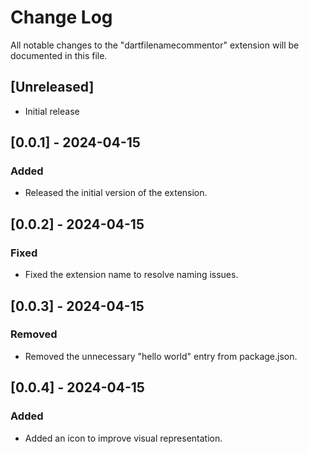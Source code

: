 # Change Log

All notable changes to the "dartfilenamecommentor" extension will be documented in this file.

## [Unreleased]

- Initial release

## [0.0.1] - 2024-04-15

### Added

- Released the initial version of the extension.

## [0.0.2] - 2024-04-15

### Fixed

- Fixed the extension name to resolve naming issues.

## [0.0.3] - 2024-04-15

### Removed

- Removed the unnecessary "hello world" entry from package.json.

## [0.0.4] - 2024-04-15

### Added

- Added an icon to improve visual representation.
